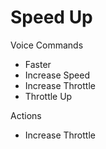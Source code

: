 # Speed Up

Voice Commands

* Faster
* Increase Speed
* Increase Throttle
* Throttle Up

Actions

* Increase Throttle